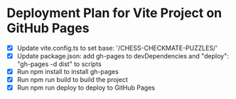 # Deployment Plan for Vite Project on GitHub Pages

- [x] Update vite.config.ts to set base: '/CHESS-CHECKMATE-PUZZLES/'
- [x] Update package.json: add gh-pages to devDependencies and "deploy": "gh-pages -d dist" to scripts
- [x] Run npm install to install gh-pages
- [x] Run npm run build to build the project
- [x] Run npm run deploy to deploy to GitHub Pages
